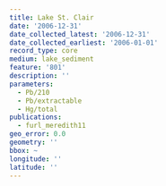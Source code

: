 ```yaml
---
title: Lake St. Clair
date: '2006-12-31'
date_collected_latest: '2006-12-31'
date_collected_earliest: '2006-01-01'
record_type: core
medium: lake_sediment
feature: '801'
description: ''
parameters:
  - Pb/210
  - Pb/extractable
  - Hg/total
publications:
  - furl_meredith11
geo_error: 0.0
geometry: ''
bbox: ~
longitude: ''
latitude: ''
---
```

